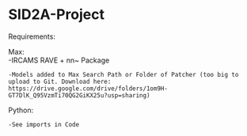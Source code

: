 # SID2A-Project

Requirements:

Max:    
    -IRCAMS RAVE + nn~ Package

    -Models added to Max Search Path or Folder of Patcher (too big to upload to Git. Download here: https://drive.google.com/drive/folders/1om9H-GT7DlK_Q95VzmTi70QG2GiKX25u?usp=sharing)

Python:

    -See imports in Code